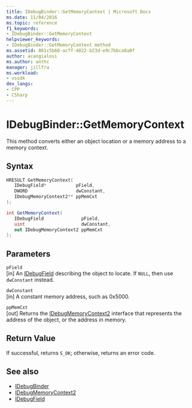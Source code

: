 ```yaml
---
title: IDebugBinder::GetMemoryContext | Microsoft Docs
ms.date: 11/04/2016
ms.topic: reference
f1_keywords:
- IDebugBinder::GetMemoryContext
helpviewer_keywords:
- IDebugBinder::GetMemoryContext method
ms.assetid: 801c5b60-acff-4822-b23d-e9c7bbca8a0f
author: acangialosi
ms.author: anthc
manager: jillfra
ms.workload:
- vssdk
dev_langs:
- CPP
- CSharp
---
```

# IDebugBinder::GetMemoryContext
This method converts either an object location or a memory address to a memory context.

## Syntax

```cpp
HRESULT GetMemoryContext( 
   IDebugField*           pField,
   DWORD                  dwConstant,
   IDebugMemoryContext2** ppMemCxt
);
```

```csharp
int GetMemoryContext(
   IDebugField              pField,
   uint                     dwConstant,
   out IDebugMemoryContext2 ppMemCxt
);
```

## Parameters
`pField`\
[in] An [IDebugField](../../../extensibility/debugger/reference/idebugfield.md) describing the object to locate. If `NULL`, then use `dwConstant` instead.

`dwConstant`\
[in] A constant memory address, such as 0x5000.

`ppMemCxt`\
[out] Returns the [IDebugMemoryContext2](../../../extensibility/debugger/reference/idebugmemorycontext2.md) interface that represents the address of the object, or the address in memory.

## Return Value
 If successful, returns `S_OK`; otherwise, returns an error code.

## See also
- [IDebugBinder](../../../extensibility/debugger/reference/idebugbinder.md)
- [IDebugMemoryContext2](../../../extensibility/debugger/reference/idebugmemorycontext2.md)
- [IDebugField](../../../extensibility/debugger/reference/idebugfield.md)
